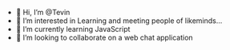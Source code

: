 - 👋 Hi, I’m @Tevin
- 👀 I’m interested in Learning and meeting people of likeminds...
- 🌱 I’m currently learning JavaScript
- 💞️ I’m looking to collaborate on a web chat application
  

<!---
Davietop/Davietop is a ✨ special ✨ repository because its `README.md` (this file) appears on your GitHub profile.
You can click the Preview link to take a look at your changes.
--->
